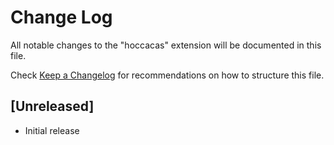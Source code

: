# Change Log

All notable changes to the "hoccacas" extension will be documented in this file.

Check [Keep a Changelog](http://keepachangelog.com/) for recommendations on how to structure this file.

## [Unreleased]

- Initial release
